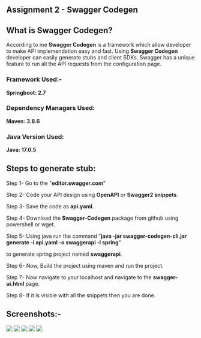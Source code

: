 ## Assignment 2 - Swagger Codegen

## What is Swagger Codegen?

According to me **Swagger Codegen** is a framework which allow developer to make API implemendation easy and fast. Using **Swagger Codegen** developer can easily generate stubs and client SDKs. Swagger has a unique feature to run all the API requests from the configuration page.

### Framework Used:-

**Springboot: 2.7**

### Dependency Managers Used:

**Maven: 3.8.6**

### Java Version Used:

**Java: 17.0.5**

## Steps to generate stub:

Step 1- Go to the "**editor.swagger.com**"

Step 2- Code your API design using **OpenAPI** or **Swagger2 snippets**.

Step 3- Save the code as **api.yaml**.

Step 4- Download the **Swagger-Codegen** package from github using powershell or wget.

Step 5- Using java run the command "**java -jar swagger-codegen-cli.jar generate -i api.yaml -o swaggerapi -l spring**" 

to generate spring project named **swaggerapi**.

Step 6- Now, Build the project using maven and run the project.

Step 7- Now navigate to your localhost and navigate to the **swagger-ui.html** page.

Step 8- If it is visible with all the snippets then you are done. 

## Screenshots:-
![](https://i.imgur.com/QCVXeFY.png)
![](https://i.imgur.com/8UaFRkF.png)
![](https://i.imgur.com/mRGBWRq.png)
![](https://i.imgur.com/ap7xdSu.png)
![](https://i.imgur.com/rRHpMJH.png)




